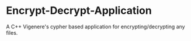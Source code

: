 # Encrypt-Decrypt-Application
A C++ Vigenere's cypher based application for encrypting/decrypting any files.

